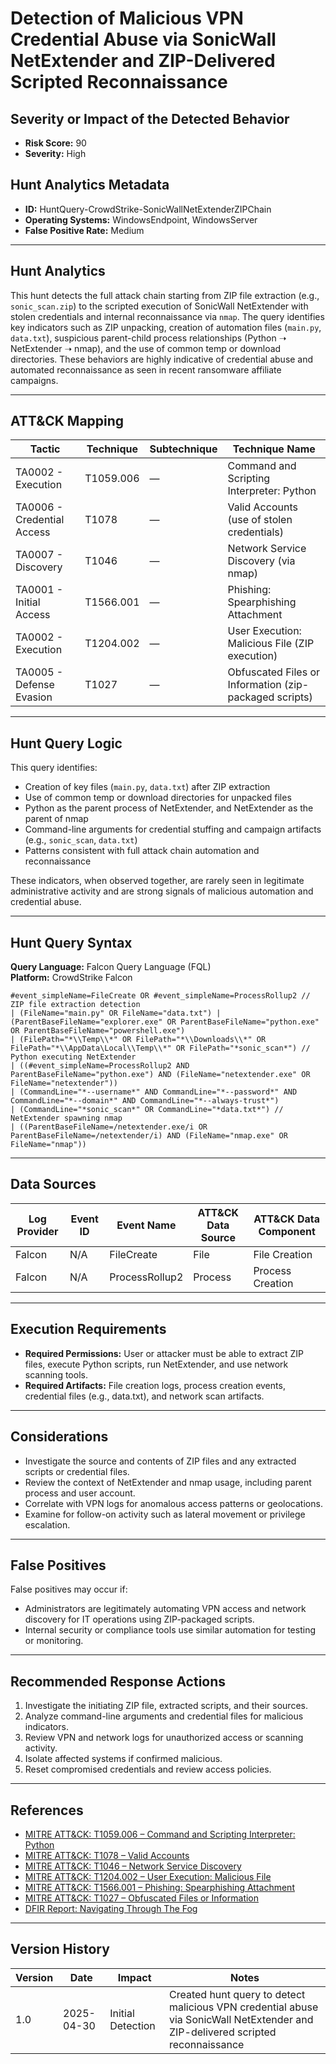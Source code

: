 # Detection of Malicious VPN Credential Abuse via SonicWall NetExtender and ZIP-Delivered Scripted Reconnaissance

## Severity or Impact of the Detected Behavior
- **Risk Score:** 90
- **Severity:** High

## Hunt Analytics Metadata

- **ID:** HuntQuery-CrowdStrike-SonicWallNetExtenderZIPChain
- **Operating Systems:** WindowsEndpoint, WindowsServer
- **False Positive Rate:** Medium

---

## Hunt Analytics

This hunt detects the full attack chain starting from ZIP file extraction (e.g., `sonic_scan.zip`) to the scripted execution of SonicWall NetExtender with stolen credentials and internal reconnaissance via `nmap`. The query identifies key indicators such as ZIP unpacking, creation of automation files (`main.py`, `data.txt`), suspicious parent-child process relationships (Python ➝ NetExtender ➝ nmap), and the use of common temp or download directories. These behaviors are highly indicative of credential abuse and automated reconnaissance as seen in recent ransomware affiliate campaigns.

---

## ATT&CK Mapping

| Tactic                        | Technique   | Subtechnique | Technique Name                                              |
|------------------------------|-------------|--------------|-------------------------------------------------------------|
| TA0002 - Execution           | T1059.006   | —            | Command and Scripting Interpreter: Python                   |
| TA0006 - Credential Access   | T1078       | —            | Valid Accounts (use of stolen credentials)                  |
| TA0007 - Discovery           | T1046       | —            | Network Service Discovery (via nmap)                        |
| TA0001 - Initial Access      | T1566.001   | —            | Phishing: Spearphishing Attachment                          |
| TA0002 - Execution           | T1204.002   | —            | User Execution: Malicious File (ZIP execution)              |
| TA0005 - Defense Evasion     | T1027       | —            | Obfuscated Files or Information (zip-packaged scripts)      |

---

## Hunt Query Logic

This query identifies:

- Creation of key files (`main.py`, `data.txt`) after ZIP extraction
- Use of common temp or download directories for unpacked files
- Python as the parent process of NetExtender, and NetExtender as the parent of nmap
- Command-line arguments for credential stuffing and campaign artifacts (e.g., `sonic_scan`, `data.txt`)
- Patterns consistent with full attack chain automation and reconnaissance

These indicators, when observed together, are rarely seen in legitimate administrative activity and are strong signals of malicious automation and credential abuse.

---

## Hunt Query Syntax

**Query Language:** Falcon Query Language (FQL)  
**Platform:** CrowdStrike Falcon

```fql
#event_simpleName=FileCreate OR #event_simpleName=ProcessRollup2 // ZIP file extraction detection  
| (FileName="main.py" OR FileName="data.txt") | (ParentBaseFileName="explorer.exe" OR ParentBaseFileName="python.exe" OR ParentBaseFileName="powershell.exe")  
| (FilePath="*\\Temp\\*" OR FilePath="*\\Downloads\\*" OR FilePath="*\\AppData\Local\\Temp\\*" OR FilePath="*sonic_scan*") // Python executing NetExtender  
| ((#event_simpleName=ProcessRollup2 AND ParentBaseFileName="python.exe") AND (FileName="netextender.exe" OR FileName="netextender"))  
| (CommandLine="*--username*" AND CommandLine="*--password*" AND CommandLine="*--domain*" AND CommandLine="*--always-trust*") 
| (CommandLine="*sonic_scan*" OR CommandLine="*data.txt*") // NetExtender spawning nmap  
| ((ParentBaseFileName=/netextender.exe/i OR ParentBaseFileName=/netextender/i) AND (FileName="nmap.exe" OR FileName="nmap")) 
```

---

## Data Sources

| Log Provider | Event ID | Event Name       | ATT&CK Data Source  | ATT&CK Data Component  |
|--------------|----------|------------------|---------------------|------------------------|
| Falcon       | N/A      | FileCreate       | File                | File Creation          |
| Falcon       | N/A      | ProcessRollup2   | Process             | Process Creation       |

---

## Execution Requirements

- **Required Permissions:** User or attacker must be able to extract ZIP files, execute Python scripts, run NetExtender, and use network scanning tools.
- **Required Artifacts:** File creation logs, process creation events, credential files (e.g., data.txt), and network scan artifacts.

---

## Considerations

- Investigate the source and contents of ZIP files and any extracted scripts or credential files.
- Review the context of NetExtender and nmap usage, including parent process and user account.
- Correlate with VPN logs for anomalous access patterns or geolocations.
- Examine for follow-on activity such as lateral movement or privilege escalation.

---

## False Positives

False positives may occur if:

- Administrators are legitimately automating VPN access and network discovery for IT operations using ZIP-packaged scripts.
- Internal security or compliance tools use similar automation for testing or monitoring.

---

## Recommended Response Actions

1. Investigate the initiating ZIP file, extracted scripts, and their sources.
2. Analyze command-line arguments and credential files for malicious indicators.
3. Review VPN and network logs for unauthorized access or scanning activity.
4. Isolate affected systems if confirmed malicious.
5. Reset compromised credentials and review access policies.

---

## References

- [MITRE ATT&CK: T1059.006 – Command and Scripting Interpreter: Python](https://attack.mitre.org/techniques/T1059/006/)
- [MITRE ATT&CK: T1078 – Valid Accounts](https://attack.mitre.org/techniques/T1078/)
- [MITRE ATT&CK: T1046 – Network Service Discovery](https://attack.mitre.org/techniques/T1046/)
- [MITRE ATT&CK: T1204.002 – User Execution: Malicious File](https://attack.mitre.org/techniques/T1204/002/)
- [MITRE ATT&CK: T1566.001 – Phishing: Spearphishing Attachment](https://attack.mitre.org/techniques/T1566/001/)
- [MITRE ATT&CK: T1027 – Obfuscated Files or Information](https://attack.mitre.org/techniques/T1027/)
- [DFIR Report: Navigating Through The Fog](https://thedfirreport.com/2025/04/28/navigating-through-the-fog/)

---

## Version History

| Version | Date       | Impact            | Notes                                                                                      |
|---------|------------|-------------------|--------------------------------------------------------------------------------------------|
| 1.0     | 2025-04-30 | Initial Detection | Created hunt query to detect malicious VPN credential abuse via SonicWall NetExtender and ZIP-delivered scripted reconnaissance |
